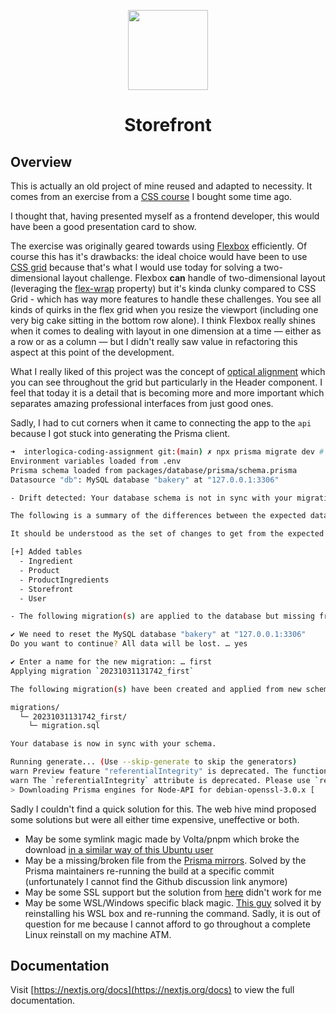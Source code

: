 <p align="center">
    <picture>
      <source media="(prefers-color-scheme: dark)" srcset="https://assets.vercel.com/image/upload/v1662130559/nextjs/Icon_dark_background.png">
      <img src="https://assets.vercel.com/image/upload/v1662130559/nextjs/Icon_light_background.png" height="128">
    </picture>
    <h1 align="center">Storefront</h1>
</p>

## Overview

This is actually an old project of mine reused and adapted to necessity. It comes from an exercise from a [CSS course](https://courses.joshwcomeau.com) I bought some time ago.

I thought that, having presented myself as a frontend developer, this would have been a good presentation card to show.

The exercise was originally geared towards using [Flexbox](https://developer.mozilla.org/en-US/docs/Web/CSS/CSS_Flexible_Box_Layout/Basic_Concepts_of_Flexbox) efficiently. Of course this has it's drawbacks: the ideal choice would have been to use [CSS grid](https://developer.mozilla.org/en-US/docs/Web/CSS/CSS_grid_layout) because that's what I would use today for solving a two-dimensional layout challenge. Flexbox **can** handle of two-dimensional layout (leveraging the [flex-wrap](https://developer.mozilla.org/en-US/docs/Web/CSS/flex-wrap) property) but it's kinda clunky compared to CSS Grid - which has way more features to handle these challenges. You see all kinds of quirks in the flex grid when you resize the viewport (including one very big cake sitting in the bottom row alone). I think Flexbox really shines when it comes to dealing with layout in one dimension at a time — either as a row or as a column — but I didn't really saw value in refactoring this aspect at this point of the development.

What I really liked of this project was the concept of [optical alignment](https://www.joshwcomeau.com/css/pixel-perfection/#going-the-extra-mile-3) which you can see throughout the grid but particularly in the Header component. I feel that today it is a detail that is becoming more and more important which separates amazing professional interfaces from just good ones.

Sadly, I had to cut corners when it came to connecting the app to the `api` because I got stuck into generating the Prisma client.

```bash
➜  interlogica-coding-assignment git:(main) ✗ npx prisma migrate dev # The failing command
Environment variables loaded from .env
Prisma schema loaded from packages/database/prisma/schema.prisma
Datasource "db": MySQL database "bakery" at "127.0.0.1:3306"

- Drift detected: Your database schema is not in sync with your migration history.

The following is a summary of the differences between the expected database schema given your migrations files, and the actual schema of the database.

It should be understood as the set of changes to get from the expected schema to the actual schema.

[+] Added tables
  - Ingredient
  - Product
  - ProductIngredients
  - Storefront
  - User

- The following migration(s) are applied to the database but missing from the local migrations directory: 20231030105227_first

✔ We need to reset the MySQL database "bakery" at "127.0.0.1:3306"
Do you want to continue? All data will be lost. … yes

✔ Enter a name for the new migration: … first
Applying migration `20231031131742_first`

The following migration(s) have been created and applied from new schema changes:

migrations/
  └─ 20231031131742_first/
    └─ migration.sql

Your database is now in sync with your schema.

Running generate... (Use --skip-generate to skip the generators)
warn Preview feature "referentialIntegrity" is deprecated. The functionality can be used without specifying it as a preview feature.
warn The `referentialIntegrity` attribute is deprecated. Please use `relationMode` instead. Learn more at https://pris.ly/d/relation-mode
> Downloading Prisma engines for Node-API for debian-openssl-3.0.x [                    ] 0%Error: Failed to fetch the engine file at https://binaries.prisma.sh/all_commits/73e60b76d394f8d37d8ebd1f8918c79029f0db86/debian-openssl-3.0.x/libquery_engine.so.node.gz. 404 Not Found
```

Sadly I couldn't find a quick solution for this. The web hive mind proposed some solutions but were all either time expensive, uneffective or both.

- May be some symlink magic made by Volta/pnpm which broke the download [in a similar way of this Ubuntu user](https://github.com/prisma/prisma/issues/13717)
- May be a missing/broken file from the [Prisma mirrors](https://binaries.prisma.sh). Solved by the Prisma maintainers re-running the build at a specific commit (unfortunately I cannot find the Github discussion link anymore)
- May be some SSL support but the solution from [here](https://github.com/prisma/prisma/issues/13133) didn't work for me
- May be some WSL/Windows specific black magic. [This guy](https://github.com/prisma/prisma/issues/1642#issuecomment-587985335) solved it by reinstalling his WSL box and re-running the command. Sadly, it is out of question for me because I cannot afford to go throughout a complete Linux reinstall on my machine ATM.

## Documentation

Visit [https://nextjs.org/docs](https://nextjs.org/docs) to view the full documentation.
